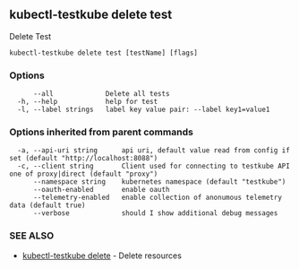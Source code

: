 ## kubectl-testkube delete test

Delete Test

```
kubectl-testkube delete test [testName] [flags]
```

### Options

```
      --all             Delete all tests
  -h, --help            help for test
  -l, --label strings   label key value pair: --label key1=value1
```

### Options inherited from parent commands

```
  -a, --api-uri string      api uri, default value read from config if set (default "http://localhost:8088")
  -c, --client string       Client used for connecting to testkube API one of proxy|direct (default "proxy")
      --namespace string    kubernetes namespace (default "testkube")
      --oauth-enabled       enable oauth
      --telemetry-enabled   enable collection of anonumous telemetry data (default true)
      --verbose             should I show additional debug messages
```

### SEE ALSO

* [kubectl-testkube delete](kubectl-testkube_delete.md)	 - Delete resources

